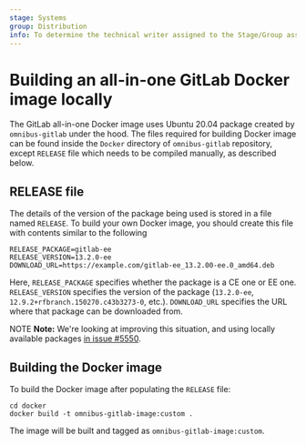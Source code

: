 ```yaml
---
stage: Systems
group: Distribution
info: To determine the technical writer assigned to the Stage/Group associated with this page, see https://about.gitlab.com/handbook/product/ux/technical-writing/#assignments
---
```


# Building an all-in-one GitLab Docker image locally

The GitLab all-in-one Docker image uses Ubuntu 20.04 package created by
`omnibus-gitlab` under the hood. The files required for building Docker image
can be found inside the `Docker` directory of `omnibus-gitlab` repository,
except `RELEASE` file which needs to be compiled manually, as described below.

## RELEASE file

The details of the version of the package being used is stored in a file named
`RELEASE`. To build your own Docker image, you should create this file with
contents similar to the following

```plaintext
RELEASE_PACKAGE=gitlab-ee
RELEASE_VERSION=13.2.0-ee
DOWNLOAD_URL=https://example.com/gitlab-ee_13.2.00-ee.0_amd64.deb
```

Here, `RELEASE_PACKAGE` specifies whether the package is a CE one or EE one.
`RELEASE_VERSION` specifies the version of the package (`13.2.0-ee`,
`12.9.2+rfbranch.150270.c43b3273-0`, etc.). `DOWNLOAD_URL` specifies the URL
where that package can be downloaded from.

NOTE **Note:**
We're looking at improving this situation, and using locally available packages
[in issue #5550](https://gitlab.com/gitlab-org/omnibus-gitlab/-/issues/5550).

## Building the Docker image

To build the Docker image after populating the `RELEASE` file:

```shell
cd docker
docker build -t omnibus-gitlab-image:custom .
```

The image will be built and tagged as `omnibus-gitlab-image:custom`.
